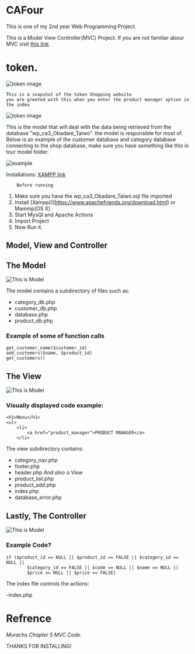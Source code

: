 # CAFour
This is one of my 2nd year Web Programming Project.


This is a Model View Controller(MVC) Project.
If you are not familiar abour MVC visit [this link](https://www.youtube.com/watch?v=1IsL6g2ixak&feature=youtu.be)


<h1>token.</h1>

![token image](/images/tokener.jpeg)




    This is a snapshot of the token Shopping website
    you are greeted with this when you enter the product manager option in the index

![token image](/images/ProductList.jpeg)



This is the model that will deal with the data being retrieved from the database "wp_ca3_Obadare_Taiwo".
the model is responsible for most of.
Below is an example of the customer database and category
 database connecting to the shop database, make sure you have something like this in tour model folder.

![example](/images/example1.jpeg)



Installations:
[XAMPP link](https://www.apachefriends.org/download.html)

        Before running
1. Make sure you have the wp_ca3_Obadare_Taiwo.sql file imported
2. Install [Xampp]((https://www.apachefriends.org/download.html) or Mammp(OS X)
3. Start MysQl and Apache Actions
4. Import Project
5. Now Run it.

<h2> Model, View and Controller </h2>

<h2> The Model</h2>

![This is Model](/images/model1.jpeg)

The model contains a subdirectory of files such as:
- category_db.php
- customer_db.php
- database.php
- product_db.php

<h3>Example of some of function calls</h3>

    get_customer_name($customer_id)
    add_customers($name, $product_id)
    get_customers()

<h2> The View</h2>

![This is Model](/images/view1.jpeg)

<h3>Visually displayed code example:</h3>

    <h1>Menu</h1>
    <ul>
        <li>
            <a href="product_manager">PRODUCT MANAGER</a>
        </li>


The view subdirectory contains:
- category_nav.php
- footer.php
- header.php
*And also a View*
- product_list.php
- product_add.php
- index.php
- database_error.php


<h2> Lastly, The Controller</h2>

![This is Model](/images/hmm.jpeg)

<h3>Example Code?</h3>

    if ($product_id == NULL || $product_id == FALSE || $category_id == NULL ||
            $category_id == FALSE || $code == NULL || $name == NULL ||
            $price == NULL || $price == FALSE)

The index file controls the actions:

-index.php

<h1>Refrence</h1>

_Murachs Chapter 5 MVC Code._

THANKS FOR INSTALLING!

